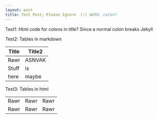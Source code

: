 ```yaml
---
layout: post
title: Test Post; Please Ignore  (:) &#58; colon?
---
```


Test1: Html code for colons in title? Since a normal colon breaks Jekyll

Test2: Tables in markdown

| Title | Title2 |
| ----- | ------ |
| Rawr | ASNVAK |
| Stuff | is |
| here | maybe |


Test3: Tables in html
<table>
	<tr>
		<td> Rawr </td>
		<td> Rawr </td>
		<td> Rawr </td>
	</tr>
	<tr>
		<td> Rawr </td>
		<td> Rawr </td>
		<td> Rawr </td>
	</tr>
</table>